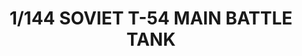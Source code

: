 ---
title: "1/144 SOVIET T-54  MAIN BATTLE TANK "
price: "TBA" 
desc: "Maketa"
img_path: "/assets/img/UA-60004.jpg"
brand: "N/A"
available: false
special_offer: false
new: false
soon: false
cat: "010000"
subcat: "013100"
subsubcat: "N/A"
sifra: "UA-60004"
---